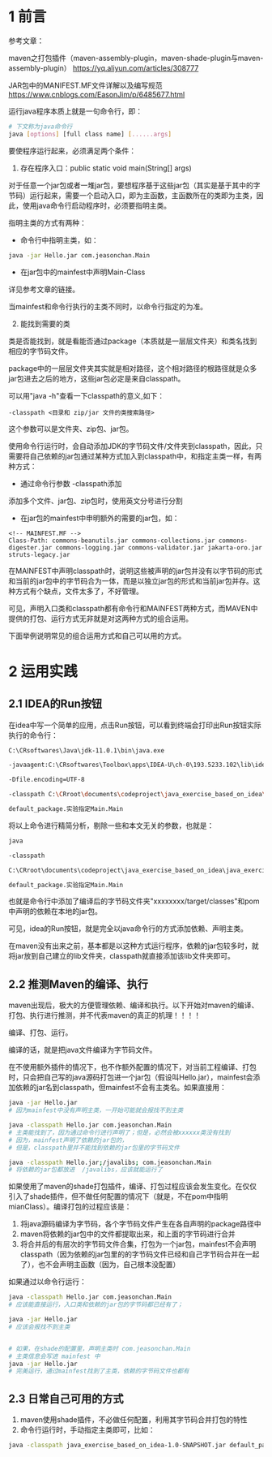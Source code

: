# 1 前言
参考文章：

maven之打包插件（maven-assembly-plugin，maven-shade-plugin与maven-assembly-plugin）    https://yq.aliyun.com/articles/308777


JAR包中的MANIFEST.MF文件详解以及编写规范   https://www.cnblogs.com/EasonJim/p/6485677.html



运行java程序本质上就是一句命令行，即：

```bash
# 下文称为java命令行
java [options] [full class name] [......args]
````

要使程序运行起来，必须满足两个条件：

1. 存在程序入口：public static void main(String[] args)
    
对于任意一个jar包或者一堆jar包，要想程序基于这些jar包（其实是基于其中的字节码）运行起来，需要一个启动入口，即为主函数，主函数所在的类即为主类，因此，使用java命令行启动程序时，必须要指明主类。

指明主类的方式有两种：

* 命令行中指明主类，如：

```bash
java -jar Hello.jar com.jeasonchan.Main
```

* 在jar包中的mainfest中声明Main-Class
    
详见参考文章的链接。


当mainfest和命令行执行的主类不同时，以命令行指定的为准。


2. 能找到需要的类

类是否能找到，就是看能否通过package（本质就是一层层文件夹）和类名找到相应的字节码文件。

package中的一层层文件夹其实就是相对路径，这个相对路径的根路径就是众多jar包进去之后的地方，这些jar包必定是来自classpath。

可以用"java -h"查看一下classpath的意义,如下：
```
-classpath <目录和 zip/jar 文件的类搜索路径>
```
这个参数可以是文件夹、zip包、jar包。

使用命令行运行时，会自动添加JDK的字节码文件/文件夹到classpath，因此，只需要将自己依赖的jar包通过某种方式加入到classpath中，和指定主类一样，有两种方式：

* 通过命令行参数 -classpath添加

添加多个文件、jar包、zip包时，使用英文分号进行分割

* 在jar包的mainfest中申明额外的需要的jar包，如：
```
<!-- MAINFEST.MF -->
Class-Path: commons-beanutils.jar commons-collections.jar commons-digester.jar commons-logging.jar commons-validator.jar jakarta-oro.jar struts-legacy.jar
```
在MAINFEST中声明classpath时，说明这些被声明的jar包并没有以字节码的形式和当前的jar包中的字节码合为一体，而是以独立jar包的形式和当前jar包并存。这种方式有个缺点，文件太多了，不好管理。


可见，声明入口类和classpath都有命令行和MAINFEST两种方式，而MAVEN中提供的打包、运行方式无非就是对这两种方式的组合运用。

下面举例说明常见的组合运用方式和自己可以用的方式。


# 2 运用实践

## 2.1 IDEA的Run按钮
在idea中写一个简单的应用，点击Run按钮，可以看到终端会打印出Run按钮实际执行的命令行：

```bash
C:\CRsoftwares\Java\jdk-11.0.1\bin\java.exe 

-javaagent:C:\CRsoftwares\Toolbox\apps\IDEA-U\ch-0\193.5233.102\lib\idea_rt.jar=53681:C:\CRsoftwares\Toolbox\apps\IDEA-U\ch-0\193.5233.102\bin 

-Dfile.encoding=UTF-8 

-classpath C:\CRroot\documents\codeproject\java_exercise_based_on_idea\java_exercise\target\classes;C:\Users\chenr\.m2\repository\org\apache\commons\commons-compress\1.8\commons-compress-1.8.jar;C:\Users\chenr\.m2\repository\org\tukaani\xz\1.5\xz-1.5.jar;C:\Users\chenr\.m2\repository\org\projectlombok\lombok\1.18.8\lombok-1.18.8.jar;C:\Users\chenr\.m2\repository\org\slf4j\slf4j-simple\1.7.26\slf4j-simple-1.7.26.jar;C:\Users\chenr\.m2\repository\org\slf4j\slf4j-api\1.7.26\slf4j-api-1.7.26.jar;C:\Users\chenr\.m2\repository\com\h2database\h2\1.4.199\h2-1.4.199.jar;C:\Users\chenr\.m2\repository\com\fasterxml\jackson\core\jackson-core\2.8.0\jackson-core-2.8.0.jar;C:\Users\chenr\.m2\repository\com\fasterxml\jackson\core\jackson-databind\2.8.0\jackson-databind-2.8.0.jar;C:\Users\chenr\.m2\repository\com\fasterxml\jackson\core\jackson-annotations\2.8.0\jackson-annotations-2.8.0.jar;C:\Users\chenr\.m2\repository\com\google\guava\guava\18.0\guava-18.0.jar;C:\Users\chenr\.m2\repository\cglib\cglib\rc2-1.0\cglib-rc2-1.0.jar;C:\Users\chenr\.m2\repository\mysql\mysql-connector-java\8.0.19\mysql-connector-java-8.0.19.jar;C:\Users\chenr\.m2\repository\com\google\protobuf\protobuf-java\3.6.1\protobuf-java-3.6.1.jar;C:\Users\chenr\.m2\repository\org\apache\zookeeper\zookeeper\3.6.1\zookeeper-3.6.1.jar;C:\Users\chenr\.m2\repository\commons-lang\commons-lang\2.6\commons-lang-2.6.jar;C:\Users\chenr\.m2\repository\org\apache\zookeeper\zookeeper-jute\3.6.1\zookeeper-jute-3.6.1.jar;C:\Users\chenr\.m2\repository\org\apache\yetus\audience-annotations\0.5.0\audience-annotations-0.5.0.jar;C:\Users\chenr\.m2\repository\io\netty\netty-handler\4.1.48.Final\netty-handler-4.1.48.Final.jar;C:\Users\chenr\.m2\repository\io\netty\netty-common\4.1.48.Final\netty-common-4.1.48.Final.jar;C:\Users\chenr\.m2\repository\io\netty\netty-resolver\4.1.48.Final\netty-resolver-4.1.48.Final.jar;C:\Users\chenr\.m2\repository\io\netty\netty-buffer\4.1.48.Final\netty-buffer-4.1.48.Final.jar;C:\Users\chenr\.m2\repository\io\netty\netty-transport\4.1.48.Final\netty-transport-4.1.48.Final.jar;C:\Users\chenr\.m2\repository\io\netty\netty-codec\4.1.48.Final\netty-codec-4.1.48.Final.jar;C:\Users\chenr\.m2\repository\io\netty\netty-transport-native-epoll\4.1.48.Final\netty-transport-native-epoll-4.1.48.Final.jar;C:\Users\chenr\.m2\repository\io\netty\netty-transport-native-unix-common\4.1.48.Final\netty-transport-native-unix-common-4.1.48.Final.jar;C:\Users\chenr\.m2\repository\org\slf4j\slf4j-log4j12\1.7.25\slf4j-log4j12-1.7.25.jar;C:\Users\chenr\.m2\repository\log4j\log4j\1.2.17\log4j-1.2.17.jar;C:\Users\chenr\.m2\repository\org\apache\curator\curator-recipes\4.3.0\curator-recipes-4.3.0.jar;C:\Users\chenr\.m2\repository\org\apache\curator\curator-framework\4.3.0\curator-framework-4.3.0.jar;C:\Users\chenr\.m2\repository\org\apache\curator\curator-client\4.3.0\curator-client-4.3.0.jar 

default_package.实验指定Main.Main
```

将以上命令进行精简分析，剔除一些和本文无关的参数，也就是：

```bash
java

-classpath 

C:\CRroot\documents\codeproject\java_exercise_based_on_idea\java_exercise\target\classes;C:\Users\chenr\.m2\repository\org\projectlombok\lombok\1.18.8\lombok-1.18.8.jar;

default_package.实验指定Main.Main
```
也就是命令行中添加了编译后的字节码文件夹"xxxxxxxx/target/classes"和pom中声明的依赖在本地的jar包。

可见，idea的Run按钮，就是完全以java命令行的方式添加依赖、声明主类。

在maven没有出来之前，基本都是以这种方式运行程序，依赖的jar包较多时，就将jar放到自己建立的lib文件夹，classpath就直接添加该lib文件夹即可。

## 2.2 推测Maven的编译、执行
maven出现后，极大的方便管理依赖、编译和执行。以下开始对maven的编译、打包、执行进行推测，并不代表maven的真正的机理！！！！

编译、打包、运行。

编译的话，就是把java文件编译为字节码文件。

在不使用额外插件的情况下，也不作额外配置的情况下，对当前工程编译、打包时，只会把自己写的java源码打包进一个jar包（假设叫Hello.jar），mainfest会添加依赖的jar名到classpath，但mainfest不会有主类名。如果直接用：

```bash
java -jar Hello.jar
# 因为mainfest中没有声明主类，一开始可能就会报找不到主类

java -classpath Hello.jar com.jeasonchan.Main
# 主类能找到了，因为通过命令行进行声明了；但是，必然会被xxxxxx类没有找到
# 因为，mainfest声明了依赖的jar包的，
# 但是，classpath里并不能找到依赖的jar包里的字节码文件

java -classpath Hello.jar;/javalibs; com.jeasonchan.Main
# 将依赖的jar包都放进  /javalibs，应该就能运行了
```

如果使用了maven的shade打包插件，编译、打包过程应该会发生变化。在仅仅引入了shade插件，但不做任何配置的情况下（就是，不在pom中指明mianClass）。编译打包的过程应该是：

1. 将java源码编译为字节码，各个字节码文件产生在各自声明的package路径中
2. maven将依赖的jar包中的文件都提取出来，和上面的字节码进行合并
3. 将合并后的有层次的字节码文件合集，打包为一个jar包，mainfest不会声明classpath（因为依赖的jar包里的的字节码文件已经和自己字节码合并在一起了），也不会声明主函数（因为，自己根本没配置）

如果通过以命令行运行：

```bash
java -classpath Hello.jar com.jeasonchan.Main
# 应该能直接运行，入口类和依赖的jar包的字节码都已经有了；

java -jar Hello.jar
# 应该会报找不到主类


# 如果，在shade的配置里，声明主类时 com.jeasonchan.Main
# 主类信息会写进 mainfest 中
java -jar Hello.jar
# 完美运行，通过mainfest找到了主类，依赖的字节码文件也都有
```


## 2.3 日常自己可用的方式

1. maven使用shade插件，不必做任何配置，利用其字节码合并打包的特性
2. 命令行运行时，手动指定主类即可，比如：

```bash
java -classpath java_exercise_based_on_idea-1.0-SNAPSHOT.jar default_package.实验指定Main.Main  ../tempFile
```